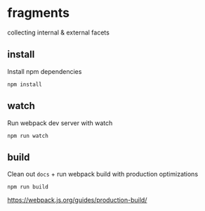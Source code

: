 # fragments

collecting internal & external facets

## install
Install npm dependencies
```
npm install
```

## watch
Run webpack dev server with watch
```
npm run watch
```

## build
Clean out `docs` + run webpack build with production optimizations
```
npm run build
```
https://webpack.js.org/guides/production-build/
